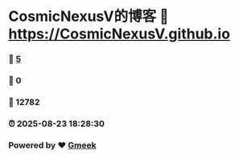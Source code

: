 # CosmicNexusV的博客 :link: https://CosmicNexusV.github.io 
### :page_facing_up: [5](https://CosmicNexusV.github.io/tag.html) 
### :speech_balloon: 0 
### :hibiscus: 12782 
### :alarm_clock: 2025-08-23 18:28:30 
### Powered by :heart: [Gmeek](https://github.com/Meekdai/Gmeek)

